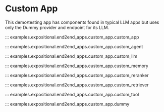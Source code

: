 # Custom App

This demo/testing app has components found in typical LLM apps but uses only the
Dummy provider and endpoint for its LLM.

::: examples.expositional.end2end_apps.custom_app.custom_app

::: examples.expositional.end2end_apps.custom_app.custom_agent

::: examples.expositional.end2end_apps.custom_app.custom_llm

::: examples.expositional.end2end_apps.custom_app.custom_memory

::: examples.expositional.end2end_apps.custom_app.custom_reranker

::: examples.expositional.end2end_apps.custom_app.custom_retriever

::: examples.expositional.end2end_apps.custom_app.custom_tool

::: examples.expositional.end2end_apps.custom_app.dummy